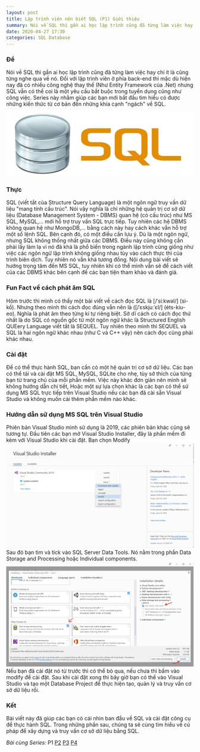 ```yaml
---
layout: post
title: Lập trình viên nên biết SQL (P1) Giới thiệu
summary: Nói về SQL thì gần ai học lập trình cũng đã từng làm việc hay chí ít là cũng từng nghe qua về nó. Đối với lập trình viên ở phía back-end thì mặc dù hiện nay đã có nhiều công nghệ thay thế (Như Entity Framework của .Net) nhưng SQL vẫn có thể coi là một yêu cầu bắt buộc trong tuyển dụng cũng như công việc. Series này nhằm giúp các bạn mới bắt đầu tìm hiểu có được những kiến thức từ cơ bản đến những khía cạnh "ngách" về SQL.
date: 2020-04-27 17:30
categories: SQL Database
---
```


### Đề
Nói về SQL thì gần ai học lập trình cũng đã từng làm việc hay chí ít là cũng từng nghe qua về nó. Đối với lập trình viên ở phía back-end thì mặc dù hiện nay đã có nhiều công nghệ thay thế (Như Entity Framework của .Net) nhưng SQL vẫn có thể coi là một yêu cầu bắt buộc trong tuyển dụng cũng như công việc. Series này nhằm giúp các bạn mới bắt đầu tìm hiểu có được những kiến thức từ cơ bản đến những khía cạnh "ngách" về SQL.

![SQL](/images/Lap-trinh-vien-nen-biet-sql/sql.jpg)
### Thực
SQL (viết tắt của Structure Query Language) là một ngôn ngữ truy vấn dữ liệu "mang tính cấu trúc". Nói vậy nghĩa là chỉ những hệ quản trị cơ sở dữ liệu (Database Management System - DBMS) quan hệ (có cấu trúc) như MS SQL, MySQL,... mới hỗ trợ truy vấn SQL trực tiếp. Tuy nhiên các hệ DBMS không quan hệ như MongoDB,... bằng cách này hay cách khác vẫn hỗ trợ một số lệnh SQL.
Bên cạnh đó, có một điều cần lưu ý. Dù là một ngôn ngữ, nhưng SQL không thống nhất giữa các DBMS. Điều này cũng không cần phải lấy làm lạ vì nó đã khá là phổ biến trong ngành lập trình cũng giống như việc các ngôn ngữ lập trình không giống nhau tùy vào cách thực thi của trình biên dịch. Tuy nhiên nó vẫn khá tương đồng. Nội dung bài viết sẽ hướng trọng tâm đến MS SQL, tuy nhiên khi có thể mình vẫn sẽ để cách viết của các DBMS khác bên cạnh để các bạn tiện tham khảo và đánh giá.
### Fun Fact về cách phát âm SQL
Hôm trước thì mình có thấy một bài viết về cách đọc SQL là [/ˈsiːkwəl/] (si-kồ). Nhưng theo mình thì cách đọc đúng vẫn nên là ([/ˈɛskjuːˈɛl/] (éts-kiu-eo).
Nghĩa là phát âm theo từng kí tự riêng biệt. Sở dĩ cách có cách đọc thứ nhất là do SQL có nguồn gốc từ một ngôn ngữ khác là Structured English QUEery Language viết tắt là SEQUEL. Tuy nhiên theo mình thì SEQUEL và SQL là hai ngôn ngữ khác nhau (như C và C++ vậy) nên cách đọc cũng phải khác nhau.
### Cài đặt
Để có thể thực hành SQL, bạn cần có một hệ quản trị cơ sở dữ liệu. Các bạn có thể tải và cài đặt MS SQL, MySQL, SQLite cho nhẹ, tùy sở thích của từng bạn từ trang chủ của mỗi phần mềm. Việc này khác đơn giản nên mình sẽ không hướng dẫn chi tiết,
Hoặc một sự lựa chọn khác là các bạn có thể sử dụng MS SQL trực tiếp trên Visual Studio nếu các bạn đã cài sẵn Visual Studio và không muốn cài thêm phần mềm nào khác.
### Hướng dẫn sử dụng MS SQL trên Visual Studio
Phiên bản Visual Studio mình sử dụng là 2019, các phiên bản khác cũng sẽ tương tự.
Đầu tiên các bạn mở Visual Studio Installer, đây là phần mềm đi kèm với Visual Studio khi cài đặt.  Bạn chọn Modify
![Visual Studi Install chọn Modify](/images/Lap-trinh-vien-nen-biet-sql/VSI-modify.png)
Sau đó bạn tìm và tick vào SQL Server Data Tools. Nó nằm trong phần Data Storage and Processing hoặc Individual components.
![Visual Studi Install cài đặt SQL data tools](/images/Lap-trinh-vien-nen-biet-sql/VSI-sqlserver.png)
Nếu bạn đã cài đặt nó từ trước thì có thể bỏ qua, nếu chưa thì bấm vào modify để cài đặt.
Sau khi cài đặt xong thì bây giờ bạn có thể vào Visual Studio và tạo một Database Project để thực hiện tạo, quản lý và truy vấn cơ sở dữ liệu rồi.
### Kết
Bài viết này đã giúp các bạn có cái nhìn ban đầu về SQL và cài đặt công cụ để thực hành SQL.
Trong những phần sau, chúng ta sẽ cùng tìm hiểu về cú pháp để xây dựng và truy vấn cơ sở dữ liệu bằng SQL.

*Bài cùng Series:* P1 [P2](https://laptrinhvienblog.github.io/sql/database/2020/04/29/L%E1%BA%ADp-tr%C3%ACnh-vi%C3%AAn-n%C3%AAn-bi%E1%BA%BFt-SQL-%28P2%29-Kh%C3%B3a-trong-SQL/) [P3](https://laptrinhvienblog.github.io/sql/database/2020/05/03/L%E1%BA%ADp-tr%C3%ACnh-vi%C3%AAn-n%C3%AAn-bi%E1%BA%BFt-SQL-%28P3%29-Ki%E1%BB%83u-d%E1%BB%AF-li%E1%BB%87u-trong-SQL/) [P4](https://laptrinhvienblog.github.io/sql/database/2020/05/03/L%E1%BA%ADp-tr%C3%ACnh-vi%C3%AAn-n%C3%AAn-bi%E1%BA%BFt-SQL-%28P4%29-T%E1%BA%A1o-c%C6%A1-s%E1%BB%9F-d%E1%BB%AF-li%E1%BB%87u-v%C3%A0-b%E1%BA%A3ng/)